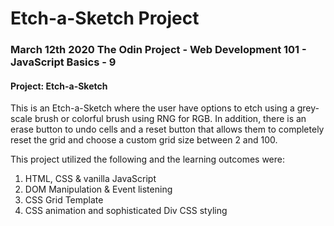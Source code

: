 # Etch-a-Sketch Project

### March 12th 2020 The Odin Project - Web Development 101 - JavaScript Basics - 9 
#### Project: Etch-a-Sketch

This is an Etch-a-Sketch where the user have options to etch using a grey-scale brush or colorful brush using RNG for RGB. In addition, there is an erase button to undo cells and a reset button that allows them to completely reset the grid and choose a custom grid size between 2 and 100.

This project utilized the following and the learning outcomes were:
1. HTML, CSS & vanilla JavaScript
1. DOM Manipulation & Event listening
1. CSS Grid Template
1. CSS animation and sophisticated Div CSS styling